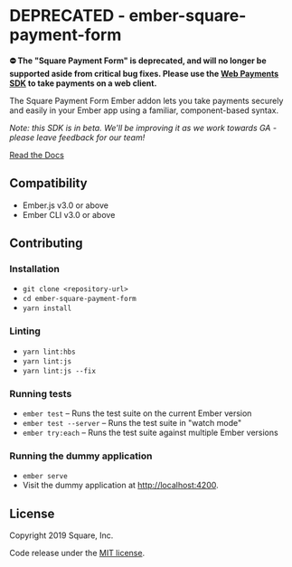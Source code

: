 # DEPRECATED - ember-square-payment-form

**⛔️ The "Square Payment Form" is deprecated, and will no longer be supported aside from critical bug fixes. Please use the [Web Payments SDK](https://developer.squareup.com/docs/web-payments/overview) to take payments on a web client.**

The Square Payment Form Ember addon lets you take payments securely and easily
in your Ember app using a familiar, component-based syntax.

_Note: this SDK is in beta. We'll be improving it as we work towards GA - please
leave feedback for our team!_

[Read the Docs](https://square.github.io/ember-square-payment-form)

## Compatibility

- Ember.js v3.0 or above
- Ember CLI v3.0 or above

## Contributing

### Installation

- `git clone <repository-url>`
- `cd ember-square-payment-form`
- `yarn install`

### Linting

- `yarn lint:hbs`
- `yarn lint:js`
- `yarn lint:js --fix`

### Running tests

- `ember test` – Runs the test suite on the current Ember version
- `ember test --server` – Runs the test suite in "watch mode"
- `ember try:each` – Runs the test suite against multiple Ember versions

### Running the dummy application

- `ember serve`
- Visit the dummy application at [http://localhost:4200](http://localhost:4200).

## License

Copyright 2019 Square, Inc.

Code release under the [MIT license](LICENSE.md).
